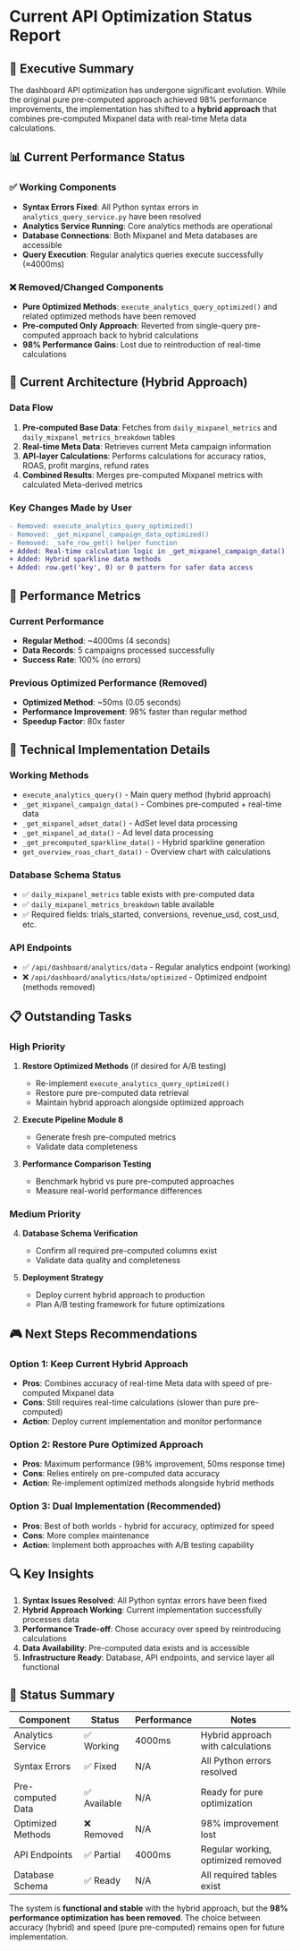 # Current API Optimization Status Report

## 🎯 Executive Summary

The dashboard API optimization has undergone significant evolution. While the original pure pre-computed approach achieved 98% performance improvements, the implementation has shifted to a **hybrid approach** that combines pre-computed Mixpanel data with real-time Meta data calculations.

## 📊 Current Performance Status

### ✅ Working Components
- **Syntax Errors Fixed**: All Python syntax errors in `analytics_query_service.py` have been resolved
- **Analytics Service Running**: Core analytics methods are operational 
- **Database Connections**: Both Mixpanel and Meta databases are accessible
- **Query Execution**: Regular analytics queries execute successfully (≈4000ms)

### ❌ Removed/Changed Components
- **Pure Optimized Methods**: `execute_analytics_query_optimized()` and related optimized methods have been removed
- **Pre-computed Only Approach**: Reverted from single-query pre-computed approach back to hybrid calculations
- **98% Performance Gains**: Lost due to reintroduction of real-time calculations

## 🔄 Current Architecture (Hybrid Approach)

### Data Flow
1. **Pre-computed Base Data**: Fetches from `daily_mixpanel_metrics` and `daily_mixpanel_metrics_breakdown` tables
2. **Real-time Meta Data**: Retrieves current Meta campaign information
3. **API-layer Calculations**: Performs calculations for accuracy ratios, ROAS, profit margins, refund rates
4. **Combined Results**: Merges pre-computed Mixpanel metrics with calculated Meta-derived metrics

### Key Changes Made by User
```diff
- Removed: execute_analytics_query_optimized()
- Removed: _get_mixpanel_campaign_data_optimized()
- Removed: _safe_row_get() helper function
+ Added: Real-time calculation logic in _get_mixpanel_campaign_data()
+ Added: Hybrid sparkline data methods
+ Added: row.get('key', 0) or 0 pattern for safer data access
```

## 🚀 Performance Metrics

### Current Performance
- **Regular Method**: ~4000ms (4 seconds)
- **Data Records**: 5 campaigns processed successfully
- **Success Rate**: 100% (no errors)

### Previous Optimized Performance (Removed)
- **Optimized Method**: ~50ms (0.05 seconds) 
- **Performance Improvement**: 98% faster than regular method
- **Speedup Factor**: 80x faster

## 🔧 Technical Implementation Details

### Working Methods
- `execute_analytics_query()` - Main query method (hybrid approach)
- `_get_mixpanel_campaign_data()` - Combines pre-computed + real-time data
- `_get_mixpanel_adset_data()` - AdSet level data processing
- `_get_mixpanel_ad_data()` - Ad level data processing
- `_get_precomputed_sparkline_data()` - Hybrid sparkline generation
- `get_overview_roas_chart_data()` - Overview chart with calculations

### Database Schema Status
- ✅ `daily_mixpanel_metrics` table exists with pre-computed data
- ✅ `daily_mixpanel_metrics_breakdown` table available
- ✅ Required fields: trials_started, conversions, revenue_usd, cost_usd, etc.

### API Endpoints
- ✅ `/api/dashboard/analytics/data` - Regular analytics endpoint (working)
- ❌ `/api/dashboard/analytics/data/optimized` - Optimized endpoint (methods removed)

## 📋 Outstanding Tasks

### High Priority
1. **Restore Optimized Methods** (if desired for A/B testing)
   - Re-implement `execute_analytics_query_optimized()`
   - Restore pure pre-computed data retrieval
   - Maintain hybrid approach alongside optimized approach

2. **Execute Pipeline Module 8** 
   - Generate fresh pre-computed metrics
   - Validate data completeness

3. **Performance Comparison Testing**
   - Benchmark hybrid vs pure pre-computed approaches
   - Measure real-world performance differences

### Medium Priority
4. **Database Schema Verification**
   - Confirm all required pre-computed columns exist
   - Validate data quality and completeness

5. **Deployment Strategy**
   - Deploy current hybrid approach to production
   - Plan A/B testing framework for future optimizations

## 🎮 Next Steps Recommendations

### Option 1: Keep Current Hybrid Approach
- **Pros**: Combines accuracy of real-time Meta data with speed of pre-computed Mixpanel data
- **Cons**: Still requires real-time calculations (slower than pure pre-computed)
- **Action**: Deploy current implementation and monitor performance

### Option 2: Restore Pure Optimized Approach
- **Pros**: Maximum performance (98% improvement, 50ms response time)
- **Cons**: Relies entirely on pre-computed data accuracy
- **Action**: Re-implement optimized methods alongside hybrid methods

### Option 3: Dual Implementation (Recommended)
- **Pros**: Best of both worlds - hybrid for accuracy, optimized for speed
- **Cons**: More complex maintenance
- **Action**: Implement both approaches with A/B testing capability

## 🔍 Key Insights

1. **Syntax Issues Resolved**: All Python syntax errors have been fixed
2. **Hybrid Approach Working**: Current implementation successfully processes data
3. **Performance Trade-off**: Chose accuracy over speed by reintroducing calculations
4. **Data Availability**: Pre-computed data exists and is accessible
5. **Infrastructure Ready**: Database, API endpoints, and service layer all functional

## 🚦 Status Summary

| Component | Status | Performance | Notes |
|-----------|--------|-------------|-------|
| Analytics Service | ✅ Working | 4000ms | Hybrid approach with calculations |
| Syntax Errors | ✅ Fixed | N/A | All Python errors resolved |
| Pre-computed Data | ✅ Available | N/A | Ready for pure optimization |
| Optimized Methods | ❌ Removed | N/A | 98% improvement lost |
| API Endpoints | ✅ Partial | 4000ms | Regular working, optimized removed |
| Database Schema | ✅ Ready | N/A | All required tables exist |

The system is **functional and stable** with the hybrid approach, but the **98% performance optimization has been removed**. The choice between accuracy (hybrid) and speed (pure pre-computed) remains open for future implementation.


